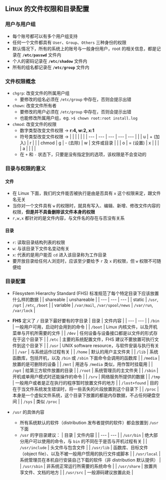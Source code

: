## Linux 的文件权限和目录配置

### 用户与用户组

- 每个账号都可以有多个用户组支持
- 任何一个文件都具有 `User`、`Group`、`Others` 三种身份的权限
- 默认情况下，所有的系统上的账号与一般身份用户，root 的相关信息，都是记录在 **`/etc/passwd`** 文件内
- 个人的密码记录在 **`/etc/shadow`** 文件内
- 所有的组名都记录在 **`/etc/group`** 文件内

### 文件权限概念

- `chgrp`: 改变文件的所属用户组
  - 要修改的组名必须在 `/etc/group` 中存在，否则会提示出错
- `chown`: 改变文件所有者
  - 要修改的用户必须在 `/etc/group` 中存在，否则会提示出错
  - 也能修改所属用户组，eg. `>$ chown root:root install.log`
- `chmod`: 改变文件的权限
  - 数字类型改变文件权限 -> **r:4, w:2, x:1**
  - 符号类型改变文件权限 -> 
    |     |     |     |     |     |
    | --- | --- | --- | --- | --- | 
    |       | u | + (加入) | r |          |
    | chmod | g | - (去除) | w | 文件或目录 |
    |       | o | = (设置) | x |          |
    |       | a |         |   |          |
  - 在 `+` 和 `-` 状态下，只要是没有指定到的选项，该权限是不会变动的

### 目录与权限的意义

#### 文件

- 在 Linux 下面，我们的文件能否被执行是由是否具有 `x` 这个权限来定，跟文件名无关
- 当你对一个文件具有 `w` 的权限时，就具有写入、编辑、新增、修改文件内容的权限，**但是并不具备删除该文件本身的权限**
- `r,w,x` 都针对的是文件内容，与文件名的存在与否没有关系

#### 目录

- `r`: 读取目录结构列表的权限
- `w`: 与该目录下文件名变动有关
- `x`: 代表的是用户能否 `cd` 进入该目录称为工作目录
- 要开放目录给任何人浏览时，应该至少要给予 `r` 及 `x` 的权限，但 `w` 权限不可随便给

### 目录配置

- Filesystem Hierarchy Standard (FHS) 标准规范了每个特定目录下应该放置什么样的数据
  |  | shareable | unshareable |
  | --- | --- | --- |
  | static | `/usr`, `/opt`  | `/etc`, `/boot` |
  | variable | `/var/mail`, `/var/spool/news` | `/var/run`, `/var/lock` |

- **FHS** 定义了 `/` 目录下最好要有的字目录
  | 目录 | 文件内容 |
  | --- | --- |
  | `/bin` | 一般用户可用，启动时会用到的命令  |
  | `/boot` | Linux 内核文件，以及开机菜单与开机所需要的文件 |
  | `/dev` | 任何设备与设备接口都是以文件的形式存在于这个目录下 |
  | `/etc` | 主要的系统配置文件，FHS 建议不要放置可执行文件到这个目录下 |
  | `/usr` | UNIX software resource，与软件安装与执行有关 |
  | `/var` | 与系统运作过程有关 |
  | `/home` | 默认的用户主文件夹 |
  | `/lib` | 系统函数库，包括开机，以及 `/bin` 或 `/sbin` 下面命令会调用的函数库 |
  | `/media` | 放置的是可删除的设备 |
  | `/mnt` | 用途与 `/media` 类似，用作暂时挂载用 |
  | `/opt` | 给第三方软件放置的目录 |
  | `/root` | 系统管理员的主文件夹 |
  | `/sbin` | 开机或单用户模式时还能操作的命令 |
  | `/srv` | 网络服务所提供的数据 |
  | `/tmp` | 一般用户或者是正在执行的程序暂时放置文件的地方 |
  | `/lost+found` | 目的在于当文件系统发生错误时，将一些丢失的片段放置到这个目录下 |
  | `/proc` | 本身是一个虚拟文件系统，这个目录下放置的都是内存数据，不占任何硬盘空间 |
  | `/sys` | 类似 `/proc` |

- `/usr` 的具体内容
  - 所有系统默认的软件（distribution 发布者提供的软件）都会放置到 `/usr` 下面
  - `/usr` 的字目录建议：
    | 目录 | 文件内容 |
    | --- | --- |
    | `/usr/bin` | 绝大部分用户可以使用的命令，与 `bin` 的不同在于是否与开机过程有关  |
    | `/usr/include` | 头文件与包含文件 |
    | `/usr/lib` | 函数库、目标文件（object file）、以及不被一般用户惯用的执行文件或脚本 |
    | `/usr/local` | 系统管理员在本机自行安装自己下载的软件（非 distribution 默认提供） |
    | `/usr/sbin` | 非系统正常运行所需要的系统命令 |
    | `/usr/share` | 放置共享文件、文档的地方 |
    | `/usr/src` | 一般源码建议放置此处 |

